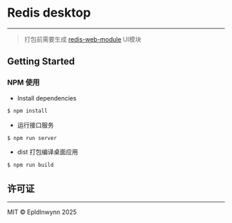 # Redis desktop

---

> 打包前需要生成 [redis-web-module](https://github.com/epldlnwynn/redis-web-module) UI模块

## Getting Started


### NPM 使用

- Install dependencies
```bash
$ npm install
```

- 运行接口服务
```bash
$ npm run server
```


- dist 打包编译桌面应用
```bash
$ npm run build
```



## 许可证

---

MIT © Epldlnwynn 2025
